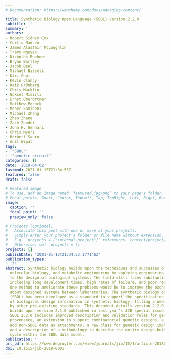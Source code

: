 ```yaml
---
# Documentation: https://wowchemy.com/docs/managing-content/

title: Synthetic Biology Open Language (SBOL) Version 2.2.0
subtitle: ''
summary: ''
authors:
- Robert Sidney Cox
- Curtis Madsen
- James Alastair McLaughlin
- Tramy Nguyen
- Nicholas Roehner
- Bryan Bartley
- Jacob Beal
- Michael Bissell
- Kiri Choi
- Kevin Clancy
- Raik Grünberg
- Chris Macklin
- Goksel Misirli
- Ernst Oberortner
- Matthew Pocock
- Meher Samineni
- Michael Zhang
- Zhen Zhang
- Zach Zundel
- John H. Gennari
- Chris Myers
- Herbert Sauro
- Anil Wipat
tags:
- '"SBOL"'
- '"genetic circuit"'
categories: []
date: '2018-04-02'
lastmod: 2021-01-15T21:34:53Z
featured: false
draft: false

# Featured image
# To use, add an image named `featured.jpg/png` to your page's folder.
# Focal points: Smart, Center, TopLeft, Top, TopRight, Left, Right, BottomLeft, Bottom, BottomRight.
image:
  caption: ''
  focal_point: ''
  preview_only: false

# Projects (optional).
#   Associate this post with one or more of your projects.
#   Simply enter your project's folder or file name without extension.
#   E.g. `projects = ["internal-project"]` references `content/project/deep-learning/index.md`.
#   Otherwise, set `projects = []`.
projects: []
publishDate: '2021-01-15T21:34:53.177146Z'
publication_types:
- '2'
abstract: Synthetic biology builds upon the techniques and successes of genetics,
  molecular biology, and metabolic engineering by applying engineering principles
  to the design of biological systems. The field still faces substantial challenges,
  including long development times, high rates of failure, and poor reproducibility.
  One method to ameliorate these problems would be to improve the exchange of information
  about designed systems between laboratories. The synthetic biology open language
  (SBOL) has been developed as a standard to support the specification and exchange
  of biological design information in synthetic biology, filling a need not satisfied
  by other pre-existing standards. This document details version 2.2.0 of SBOL that
  builds upon version 2.1.0 published in last year’s JIB special issue. In particular,
  SBOL 2.2.0 includes improved description and validation rules for genetic design
  provenance, an extension to support combinatorial genetic designs, a new class to
  add non-SBOL data as attachments, a new class for genetic design implementations,
  and a description of a methodology to describe the entire design-build-test-learn
  cycle within the SBOL data model.
publication: ''
url_pdf: https://www.degruyter.com/view/journals/jib/15/1/article-20180001.xml
doi: 10.1515/jib-2018-0001
---
```

